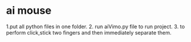 # ai mouse
1.put all python files in one folder.
2. run aiVimo.py file to run project.
3. to perform click,stick two fingers and then immediately separate them.
